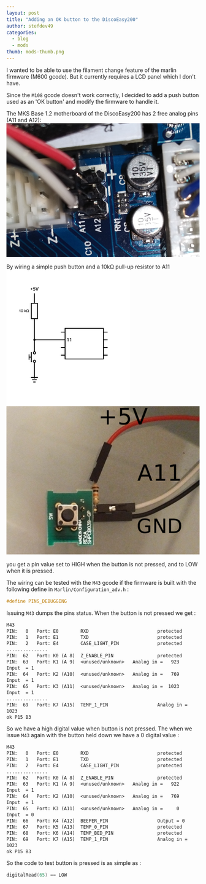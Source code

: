 ```yaml
---
layout: post
title: "Adding an OK button to the DiscoEasy200"
author: stefdev49
categories:
  - blog
  - mods
thumb: mods-thumb.png
---
```

I wanted to be able to use the filament change feature of the marlin firmware (M600 gcode). But it currently requires a LCD panel which I don't have.
<!--more-->
Since the `M108` gcode doesn't work correctly, I decided to add a push button used as an 'OK button' and modify the firmware to handle it.

The MKS Base 1.2 motherboard of the DiscoEasy200 has 2 free analog pins (A11 and A12): ![A11 and A12](/assets/img/project/mods/a11-and-a12.png)

By wiring a simple push button and a 10kΩ pull-up resistor to A11 ![schematic](/assets/img/project/mods/schematic.png)
![final](/assets/img/project/mods/final.png)

you get a pin value set to HIGH when the button is not pressed, and to LOW when it is pressed.

The wiring can be tested with the `M43` gcode if the firmware is built with the following define in `Marlin/Configuration_adv.h` :
```c
#define PINS_DEBUGGING
```

Issuing `M43` dumps the pins status. When the button is not pressed we get :
```
M43
PIN:   0   Port: E0        RXD                         protected
PIN:   1   Port: E1        TXD                         protected
PIN:   2   Port: E4        CASE_LIGHT_PIN              protected
...............
PIN:  62   Port: K0 (A 8)  Z_ENABLE_PIN                protected
PIN:  63   Port: K1 (A 9)  <unused/unknown>   Analog in =   923   Input  = 1  
PIN:  64   Port: K2 (A10)  <unused/unknown>   Analog in =   769   Input  = 1  
PIN:  65   Port: K3 (A11)  <unused/unknown>   Analog in =  1023   Input  = 1  
...............
PIN:  69   Port: K7 (A15)  TEMP_1_PIN                  Analog in =  1023  
ok P15 B3
```
So we have a high digital value when button is not pressed. The when we issue `M43` again with the button held down we have a 0 digital value :
```
M43
PIN:   0   Port: E0        RXD                         protected
PIN:   1   Port: E1        TXD                         protected
PIN:   2   Port: E4        CASE_LIGHT_PIN              protected
...............
PIN:  62   Port: K0 (A 8)  Z_ENABLE_PIN                protected
PIN:  63   Port: K1 (A 9)  <unused/unknown>   Analog in =   922   Input  = 1  
PIN:  64   Port: K2 (A10)  <unused/unknown>   Analog in =   769   Input  = 1  
PIN:  65   Port: K3 (A11)  <unused/unknown>   Analog in =     0   Input  = 0  
PIN:  66   Port: K4 (A12)  BEEPER_PIN                  Output = 0  
PIN:  67   Port: K5 (A13)  TEMP_0_PIN                  protected
PIN:  68   Port: K6 (A14)  TEMP_BED_PIN                protected
PIN:  69   Port: K7 (A15)  TEMP_1_PIN                  Analog in =  1023  
ok P15 B3

```

So the code to test button is pressed is as simple as :
```c
digitalRead(65) == LOW
```

